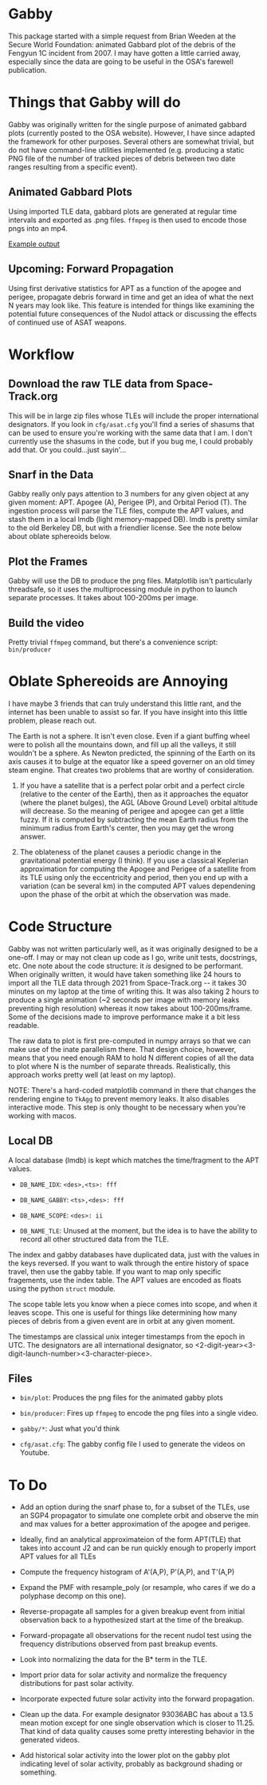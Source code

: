 Gabby
=====

This package started with a simple request from Brian Weeden at the
Secure World Foundation: animated Gabbard plot of the debris of the
Fengyun 1C incident from 2007.  I may have gotten a little carried
away, especially since the data are going to be useful in the OSA's
farewell publication.


Things that Gabby will do
=========================

Gabby was originally written for the single purpose of animated
gabbard plots (currently posted to the OSA website).  However, I have
since adapted the framework for other purposes.  Several others are
somewhat trivial, but do not have command-line utilities implemented
(e.g. producing a static PNG file of the number of tracked pieces of
debris between two date ranges resulting from a specific event).


Animated Gabbard Plots
----------------------

Using imported TLE data, gabbard plots are generated at regular time
intervals and exported as .png files.  `ffmpeg` is then used to encode
those pngs into an mp4.

[Example output](https://www.youtube.com/playlist?list=PLcuXVs-1Tw_8kIBI3pwtJMicPGbkqHwdQ)


Upcoming: Forward Propagation
-----------------------------

Using first derivative statistics for APT as a function of the apogee
and perigee, propagate debris forward in time and get an idea of what
the next N years may look like.  This feature is intended for things
like examining the potential future consequences of the Nudol attack
or discussing the effects of continued use of ASAT weapons.



Workflow
========

Download the raw TLE data from Space-Track.org
----------------------------------------------

This will be in large zip files whose TLEs will include the proper
international designators.  If you look in `cfg/asat.cfg` you'll find
a series of shasums that can be used to ensure you're working with the
same data that I am.  I don't currently use the shasums in the code,
but if you bug me, I could probably add that.  Or you could...just
sayin'...


Snarf in the Data
-----------------

Gabby really only pays attention to 3 numbers for any given object at
any given moment: APT.  Apogee (A), Perigee (P), and Orbital Period
(T).  The ingestion process will parse the TLE files, compute the APT
values, and stash them in a local lmdb (light memory-mapped DB).  lmdb
is pretty similar to the old Berkeley DB, but with a friendlier
license.  See the note below about oblate sphereoids below.


Plot the Frames
---------------

Gabby will use the DB to produce the png files.  Matplotlib isn't
particularly threadsafe, so it uses the multiprocessing module in
python to launch separate processes.  It takes about 100-200ms per
image.


Build the video
---------------

Pretty trivial `ffmpeg` command, but there's a convenience script:
`bin/producer`



Oblate Sphereoids are Annoying
==============================

I have maybe 3 friends that can truly understand this little rant, and
the internet has been unable to assist so far.  If you have insight
into this little problem, please reach out.

The Earth is not a sphere.  It isn't even close.  Even if a giant
buffing wheel were to polish all the mountains down, and fill up all
the valleys, it still wouldn't be a sphere.  As Newton predicted, the
spinning of the Earth on its axis causes it to bulge at the equator
like a speed governer on an old timey steam engine.  That creates two
problems that are worthy of consideration.

 1. If you have a satellite that is a perfect polar orbit and a
    perfect circle (relative to the center of the Earth), then as it
    approaches the equator (where the planet bulges), the AGL (Above
    Ground Level) orbital altitude will decrease.  So the meaning of
    perigee and apogee can get a little fuzzy.  If it is computed by
    subtracting the mean Earth radius from the minimum radius from
    Earth's center, then you may get the wrong answer.

 2. The oblateness of the planet causes a periodic change in the
    gravitational potential energy (I think).  If you use a classical
    Keplerian approximation for computing the Apogee and Perigee of a
    satellite from its TLE using only the eccentricity and period,
    then you end up with a variation (can be several km) in the
    computed APT values dependening upon the phase of the orbit at
    which the observation was made.

Code Structure
==============

Gabby was not written particularly well, as it was originally designed
to be a one-off.  I may or may not clean up code as I go, write unit
tests, docstrings, etc.  One note about the code structure: it *is*
designed to be performant.  When originally written, it would have
taken something like 24 hours to import all the TLE data through 2021
from Space-Track.org -- it takes 30 minutes on my laptop at the time
of writing this.  It was also taking 2 hours to produce a single
animation (~2 seconds per image with memory leaks preventing high
resolution) whereas it now takes about 100-200ms/frame.  Some of the
decisions made to improve performance make it a bit less readable.

The raw data to plot is first pre-computed in numpy arrays so that we
can make use of the inate parallelism there.  That design choice,
however, means that you need enough RAM to hold N different copies of
all the data to plot where N is the number of separate threads.
Realistically, this approach works pretty well (at least on my
laptop).

NOTE: There's a hard-coded matplotlib command in there that changes
      the rendering engine to `TkAgg` to prevent memory leaks.  It
      also disables interactive mode.  This step is only thought to be
      necessary when you're working with macos.


Local DB
--------

A local database (lmdb) is kept which matches the time/fragment to the
APT values.

 * `DB_NAME_IDX`: `<des>,<ts>: fff`
 * `DB_NAME_GABBY`: `<ts>,<des>: fff`
 * `DB_NAME_SCOPE`: `<des>: ii`

 * `DB_NAME_TLE`: Unused at the moment, but the idea is to have the
                  ability to record all other structured data from the
                  TLE.

The index and gabby databases have duplicated data, just with the
values in the keys reversed.  If you want to walk through the entire
history of space travel, then use the gabby table.  If you want to map
only specific fragements, use the index table.  The APT values are
encoded as floats using the python `struct` module.

The scope table lets you know when a piece comes into scope, and when
it leaves scope.  This one is useful for things like determining how
many pieces of debris from a given event are in orbit at any given
moment.

The timestamps are classical unix integer timestamps from the epoch in
UTC.  The designators are all international designator, so
<2-digit-year><3-digit-launch-number><3-character-piece>.


Files
-----

 * `bin/plot`: Produces the png files for the animated gabby plots

 * `bin/producer`: Fires up `ffmpeg` to encode the png files into a
   single video.

 * `gabby/*`: Just what you'd think

 * `cfg/asat.cfg`: The gabby config file I used to generate the videos
   on Youtube.


To Do
=====

 * Add an option during the snarf phase to, for a subset of the
   TLEs, use an SGP4 propagator to simulate one complete orbit and
   observe the min and max values for a better approximation of the
   apogee and perigee.

 * Ideally, find an analytical approximateion of the form APT(TLE)
   that takes into account J2 and can be run quickly enough to
   properly import APT values for all TLEs

 * Compute the frequency histogram of A'(A,P), P'(A,P), and T'(A,P)

 * Expand the PMF with resample_poly (or resample, who cares if we
   do a polyphase decomp on this one).

 * Reverse-propagate all samples for a given breakup event from
   initial observation back to a hypothesized start at the time of
   the breakup.

 * Forward-propagate all observations for the recent nudol test
   using the frequency distributions observed from past breakup
   events.

 * Look into normalizing the data for the B* term in the TLE.

 * Import prior data for solar activity and normalize the frequency
   distributions for past solar activity.

 * Incorporate expected future solar activity into the forward
   propagation.

 * Clean up the data.  For example designator 93036ABC has about a
   13.5 mean motion except for one single observation which is
   closer to 11.25.  That kind of data quality causes some pretty
   interesting behavior in the generated videos.

 * Add historical solar activity into the lower plot on the gabby
   plot indicating level of solar activity, probably as background
   shading or something.
